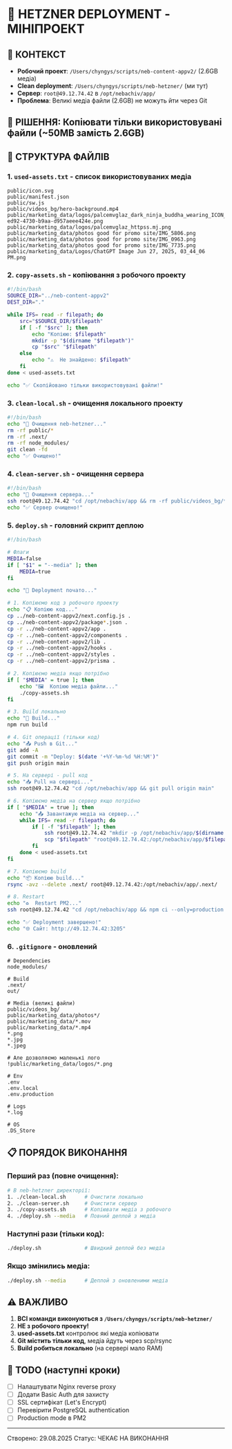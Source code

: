 # 🚀 HETZNER DEPLOYMENT - МІНІПРОЕКТ

## 📍 КОНТЕКСТ
- **Робочий проект**: `/Users/chyngys/scripts/neb-content-appv2/` (2.6GB медіа)
- **Clean deployment**: `/Users/chyngys/scripts/neb-hetzner/` (ми тут)
- **Сервер**: `root@49.12.74.42` в `/opt/nebachiv/app/`
- **Проблема**: Великі медіа файли (2.6GB) не можуть йти через Git

## 🎯 РІШЕННЯ: Копіювати тільки використовувані файли (~50MB замість 2.6GB)

## 📂 СТРУКТУРА ФАЙЛІВ

### 1. `used-assets.txt` - список використовуваних медіа
```
public/icon.svg
public/manifest.json
public/sw.js
public/videos_bg/hero-background.mp4
public/marketing_data/logos/palcemvglaz_dark_ninja_buddha_wearing_ICON_motorcycle_helmet_si_bf7c9345-ed92-4730-b9aa-d957aeee424e.png
public/marketing_data/logos/palcemvglaz_httpss.mj.png
public/marketing_data/photos good for promo site/IMG_5806.png
public/marketing_data/photos good for promo site/IMG_0963.png
public/marketing_data/photos good for promo site/IMG_7735.png
public/marketing_data/Logos/ChatGPT Image Jun 27, 2025, 03_44_06 PM.png
```

### 2. `copy-assets.sh` - копіювання з робочого проекту
```bash
#!/bin/bash
SOURCE_DIR="../neb-content-appv2"
DEST_DIR="."

while IFS= read -r filepath; do
    src="$SOURCE_DIR/$filepath"
    if [ -f "$src" ]; then
        echo "Копіюю: $filepath"
        mkdir -p "$(dirname "$filepath")"
        cp "$src" "$filepath"
    else
        echo "⚠️  Не знайдено: $filepath"
    fi
done < used-assets.txt

echo "✅ Скопійовано тільки використовувані файли!"
```

### 3. `clean-local.sh` - очищення локального проекту
```bash
#!/bin/bash
echo "🧹 Очищення neb-hetzner..."
rm -rf public/*
rm -rf .next/
rm -rf node_modules/
git clean -fd
echo "✅ Очищено!"
```

### 4. `clean-server.sh` - очищення сервера
```bash
#!/bin/bash
echo "🧹 Очищення сервера..."
ssh root@49.12.74.42 "cd /opt/nebachiv/app && rm -rf public/videos_bg/* public/marketing_data/* .next/"
echo "✅ Сервер очищено!"
```

### 5. `deploy.sh` - головний скрипт деплою
```bash
#!/bin/bash

# Флаги
MEDIA=false
if [ "$1" = "--media" ]; then
    MEDIA=true
fi

echo "🚀 Deployment почато..."

# 1. Копіюємо код з робочого проекту
echo "📋 Копіюю код..."
cp ../neb-content-appv2/next.config.js .
cp ../neb-content-appv2/package*.json .
cp -r ../neb-content-appv2/app .
cp -r ../neb-content-appv2/components .
cp -r ../neb-content-appv2/lib .
cp -r ../neb-content-appv2/hooks .
cp -r ../neb-content-appv2/styles .
cp -r ../neb-content-appv2/prisma .

# 2. Копіюємо медіа якщо потрібно
if [ "$MEDIA" = true ]; then
    echo "🖼️  Копіюю медіа файли..."
    ./copy-assets.sh
fi

# 3. Build локально
echo "🔨 Build..."
npm run build

# 4. Git операції (тільки код)
echo "📤 Push в Git..."
git add -A
git commit -m "Deploy: $(date '+%Y-%m-%d %H:%M')"
git push origin main

# 5. На сервері - pull код
echo "📥 Pull на сервері..."
ssh root@49.12.74.42 "cd /opt/nebachiv/app && git pull origin main"

# 6. Копіюємо медіа на сервер якщо потрібно
if [ "$MEDIA" = true ]; then
    echo "📤 Завантажую медіа на сервер..."
    while IFS= read -r filepath; do
        if [ -f "$filepath" ]; then
            ssh root@49.12.74.42 "mkdir -p /opt/nebachiv/app/$(dirname "$filepath")"
            scp "$filepath" "root@49.12.74.42:/opt/nebachiv/app/$filepath"
        fi
    done < used-assets.txt
fi

# 7. Копіюємо build
echo "📦 Копіюю build..."
rsync -avz --delete .next/ root@49.12.74.42:/opt/nebachiv/app/.next/

# 8. Restart
echo "♻️  Restart PM2..."
ssh root@49.12.74.42 "cd /opt/nebachiv/app && npm ci --only=production && pm2 restart nebachiv"

echo "✅ Deployment завершено!"
echo "🌐 Сайт: http://49.12.74.42:3205"
```

### 6. `.gitignore` - оновлений
```
# Dependencies
node_modules/

# Build
.next/
out/

# Media (великі файли)
public/videos_bg/
public/marketing_data/photos*/
public/marketing_data/*.mov
public/marketing_data/*.mp4
*.png
*.jpg
*.jpeg

# Але дозволяємо маленькі лого
!public/marketing_data/logos/*.png

# Env
.env
.env.local
.env.production

# Logs
*.log

# OS
.DS_Store
```

## 📋 ПОРЯДОК ВИКОНАННЯ

### Перший раз (повне очищення):
```bash
# В neb-hetzner директорії:
1. ./clean-local.sh      # Очистити локально
2. ./clean-server.sh     # Очистити сервер  
3. ./copy-assets.sh      # Копіювати медіа з робочого
4. ./deploy.sh --media   # Повний деплой з медіа
```

### Наступні рази (тільки код):
```bash
./deploy.sh              # Швидкий деплой без медіа
```

### Якщо змінились медіа:
```bash
./deploy.sh --media      # Деплой з оновленими медіа
```

## ⚠️ ВАЖЛИВО

1. **ВСІ команди виконуються з `/Users/chyngys/scripts/neb-hetzner/`**
2. **НЕ з робочого проекту!**
3. **used-assets.txt** контролює які медіа копіювати
4. **Git містить тільки код**, медіа йдуть через scp/rsync
5. **Build робиться локально** (на сервері мало RAM)

## 🔧 TODO (наступні кроки)
- [ ] Налаштувати Nginx reverse proxy
- [ ] Додати Basic Auth для захисту
- [ ] SSL сертифікат (Let's Encrypt)
- [ ] Перевірити PostgreSQL authentication
- [ ] Production mode в PM2

---
Створено: 29.08.2025
Статус: ЧЕКАЄ НА ВИКОНАННЯ